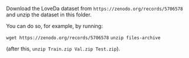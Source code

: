 Download the LoveDa dataset from ```https://zenodo.org/records/5706578``` and unzip the dataset in this folder.

You can do so, for example, by running:

```wget https://zenodo.org/records/5706578```
```unzip files-archive```

(after this, ```unzip Train.zip Val.zip Test.zip```).
